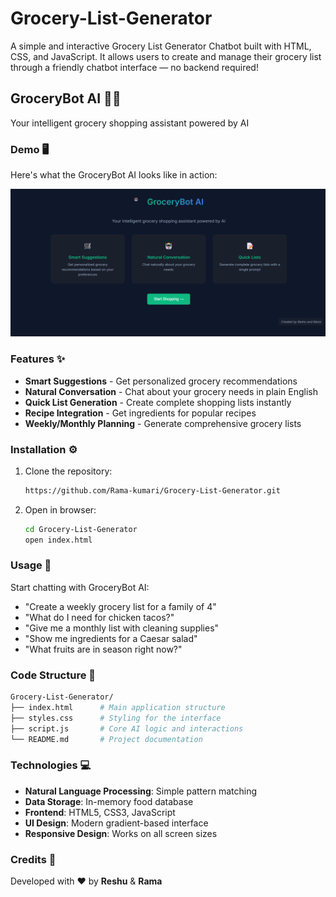# Grocery-List-Generator

A simple and interactive Grocery List Generator Chatbot built with HTML, CSS, and JavaScript. It allows users to create and manage their grocery list through a friendly chatbot interface — no backend required!

## GroceryBot AI 🛒🤖
Your intelligent grocery shopping assistant powered by AI

### Demo 🖥️

Here's what the GroceryBot AI looks like in action:

![GroceryBot AI Demo](SS1.png)

### Features ✨
- **Smart Suggestions** - Get personalized grocery recommendations
- **Natural Conversation** - Chat about your grocery needs in plain English
- **Quick List Generation** - Create complete shopping lists instantly
- **Recipe Integration** - Get ingredients for popular recipes
- **Weekly/Monthly Planning** - Generate comprehensive grocery lists

### Installation ⚙️
1. Clone the repository:
    ```bash
    https://github.com/Rama-kumari/Grocery-List-Generator.git
    ```
2. Open in browser:
    ```bash
    cd Grocery-List-Generator
    open index.html
    ```

### Usage 🚀
Start chatting with GroceryBot AI:
- "Create a weekly grocery list for a family of 4"
- "What do I need for chicken tacos?"
- "Give me a monthly list with cleaning supplies"
- "Show me ingredients for a Caesar salad"
- "What fruits are in season right now?"

### Code Structure 📁
```bash
Grocery-List-Generator/
├── index.html      # Main application structure
├── styles.css      # Styling for the interface
├── script.js       # Core AI logic and interactions
└── README.md       # Project documentation
```

### Technologies 💻
- **Natural Language Processing**: Simple pattern matching
- **Data Storage**: In-memory food database
- **Frontend**: HTML5, CSS3, JavaScript
- **UI Design**: Modern gradient-based interface
- **Responsive Design**: Works on all screen sizes

### Credits 👏
Developed with ❤️ by **Reshu** & **Rama**
